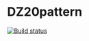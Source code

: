 # DZ20pattern
[![Build status](https://ci.appveyor.com/api/projects/status/adrqefr91bna2127?svg=true)](https://ci.appveyor.com/project/MargaritkaM/dz20pattern)
